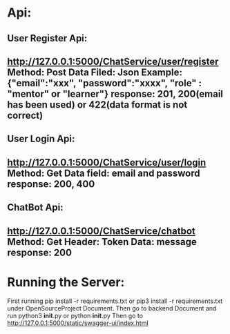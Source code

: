 # Api:
## User Register Api:
http://127.0.0.1:5000/ChatService/user/register
Method: Post
Data Filed: Json
Example: {"email":"xxx", "password":"xxxx", "role" : "mentor" or "learner"}
response: 201, 200(email has been used) or 422(data format is not correct)
---
## User Login Api:
http://127.0.0.1:5000/ChatService/user/login
Method: Get
Data field: email and password
response: 200, 400
---
## ChatBot Api:
http://127.0.0.1:5000/ChatService/chatbot
Method: Get
Header: Token
Data: message
response: 200
---
# Running the Server:
First running pip install -r requirements.txt or pip3 install -r requirements.txt
under OpenSourceProject Document.
Then go to backend Document and run python3 __init__.py or python __init__.py
Then go to http://127.0.0.1:5000/static/swagger-ui/index.html
